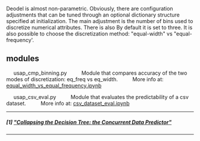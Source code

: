 Deodel is almost non-parametric. Obviously, there are configuration adjustments that can be tuned through an optional dictionary structure specified at initialization. The main adjustment is the number of bins used to discretize numerical attributes. There is also By default it is set to three. It is also possible to choose the discretization method: "equal-width" vs "equal-frequency'. 

## modules

&nbsp;&nbsp;&nbsp;&nbsp; usap_cmp_binning.py
&nbsp;&nbsp;&nbsp;&nbsp;&nbsp;&nbsp;&nbsp;&nbsp; Module that compares accuracy of the two modes of discretization: eq_freq vs eq_width.
&nbsp;&nbsp;&nbsp;&nbsp;&nbsp;&nbsp;&nbsp;&nbsp; More info at: [equal_width_vs_equal_frequency.ipynb](https://github.com/c4pub/misc/blob/main/notebooks/equal_width_vs_equal_frequency.ipynb)

&nbsp;&nbsp;&nbsp;&nbsp; usap_csv_eval.py
&nbsp;&nbsp;&nbsp;&nbsp;&nbsp;&nbsp;&nbsp;&nbsp; Module that evaluates the predictability of a csv dataset.
&nbsp;&nbsp;&nbsp;&nbsp;&nbsp;&nbsp;&nbsp;&nbsp; More info at: [csv_dataset_eval.ipynb](https://github.com/c4pub/misc/blob/main/notebooks/csv_dataset_eval.ipynb)

---

##### [1] ["Collapsing the Decision Tree: the Concurrent Data Predictor"](https://doi.org/10.13140/RG.2.2.33413.06880)
 
---

